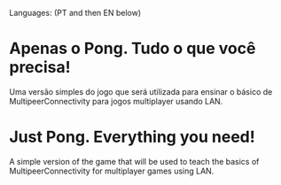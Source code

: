 Languages: (PT and then EN below) 

# Apenas o Pong. Tudo o que você precisa!
Uma versão simples do jogo que será utilizada para ensinar o básico de MultipeerConnectivity para jogos multiplayer usando LAN.

# Just Pong. Everything you need!
A simple version of the game that will be used to teach the basics of MultipeerConnectivity for multiplayer games using LAN.
